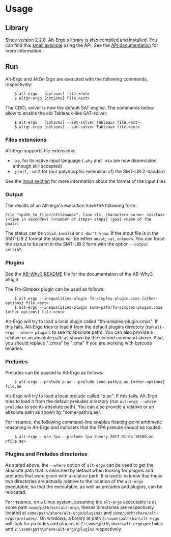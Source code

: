 # Usage

## Library

Since version 2.2.0, Alt-Ergo's library is also compiled and installed. You can find this [small example] using the API. See the [API documentation] for more information.

## Run

Alt-Ergo and AltGr-Ergo are executed with the following commands,
  respectively:

        $ alt-ergo   [options] file.<ext>
        $ altgr-ergo [options] file.<ext>

The CDCL solver is now the default SAT engine. The commands below
allow to enable the old Tableaux-like SAT-solver:

        $ alt-ergo   [options] --sat-solver Tableaux file.<ext>
        $ altgr-ergo [options] --sat-solver Tableaux file.<ext>

### Files extensions
Alt-Ergo supports file extensions:
- `.ae`, for its native input language (`.why` and `.mlw` are now depreciated although still accepted)
- `.psmt2`, `.smt2` for (our polymorphic extension of) the SMT-LIB 2
  standard

See the [Input section] for more information about the format of the input files

### Output
The results of an Alt-ergo's execution have the following form :
```
File "<path_to_file>/<filename>", line <l>, characters <n-m>: <status> (<time in seconde>) (<number of steps> steps) (goal <name of the goal>)
```
The status can be `Valid`, `Invalid` or `I don't know`. If the input file is in the SMT-LIB 2 format the status will be either `unsat`, `sat`, `unknown`. You can force the status to be print in the SMT-LIB 2 form with the option `--output smtlib2`.

### Plugins

See the [AB-Why3 README] file for the documentation of the AB-Why3 plugin

The Fm-Simplex plugin can be used as follows:

        $ alt-ergo --inequalities-plugin fm-simplex-plugin.cmxs [other-options] file.<ext>
        $ alt-ergo --inequalities-plugin some-path/fm-simplex-plugin.cmxs [other-options] file.<ext>

   Alt-Ergo will try to load a local plugin called
   "fm-simplex-plugin.cmxs". If this fails, Alt-Ergo tries to load it
   from the default plugins directory (run `alt-ergo --where plugins`
   to see its absolute path). You can also provide a relative or an
   absolute path as shown by the second command above. Also, you
   should replace ".cmxs" by ".cma" if you are working with bytcode
   binaries.

### Preludes

Preludes can be passed to Alt-Ergo as follows:

        $ alt-ergo --prelude p.ae --prelude some-path/q.ae [other-options] file.ae

   Alt-Ergo will try to load a local prelude called "p.ae". If this
   fails, Alt-Ergo tries to load it from the default preludes
   directory (run `alt-ergo --where preludes` to see its absolute
   path). You can also provide a relative or an absolute path as shown
   by "some-path/q.ae".

   For instance, the following command-line enables floating-point
   arithmetic reasoning in Alt-Ergo and indicates that the FPA prelude
   should be loaded:

        $ alt-ergo --use-fpa --prelude fpa-theory-2017-01-04-16h00.ae <file.ae>

### Plugins and Preludes directories

As stated above, the `--where` option of `alt-ergo` can be used to get the absolute
path that is searched by default when looking for plugins and preludes that were
given with a relative path. It is useful to know that these two directories are
actually relative to the location of the `alt-ergo` executable, so that the
executable, as well as preludes and plugins, can be relocated.

For instance, on a Linux system, assuming the `alt-ergo` executable is at some path
`some/path/bin/alt-ergo`, theses directories are respectively located at
`some/path/share/alt-ergo/plugins/` and `some/path/share/alt-ergo/preludes/`.
On windows, a binary at path `Z:\some\path\bin\alt-ergo` will look for preludes and
plugins in `Z:\some\path\share\alt-ergo\preludes` and
`Z:\some\path\share\alt-ergo\plugins` respectively.

[small example]: examples/lib_usage.ml
[API documentation]: ../API/index.md
[AB-Why3 README]: ../Plugins/ab_why3.md
[Input section]: ../Input_file_formats/index